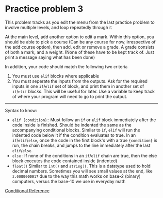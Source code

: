 # Practice problem 3
This problem tracks as you edit the menu from the last practice problem to involve multiple levels, and loop repeatedly through it


At the main level, add another option to edit a mark. Within this option, you should be able to pick a course (Can be any course for now, irrespective of the add course option), then add, edit or remove a grade. A grade consists of both a mark, and a weight. (None of these have to be kept track of. Just print a message saying what has been done)

In addition, your code should match the following two criteria

1. You must use `elif` blocks where applicable
2. You must seperate the inputs from the outputs. Ask for the required inputs in one `if`/`elif` set of block, and print them in another set of `if`/`elif` blocks. This will be useful for later. Use a variable to keep track of where your program will need to go to print the output. 

---
Syntax to know:

* `elif {condition}:` Must follow an `if` or `elif` block immediately after the code inside is finished. Should be indented the same as the accompanying conditional blocks. Similar to `if`, `elif` will run the indented code below it if the condition evaluates to true. In an `if`/`elif`/`else`, once the code in the first block's with a true `{condition}` is run, the chain breaks, and jumps to the line immediately after the last `elif`/`else`.
* `else:` If none of the conditions in an `if`/`elif` chain are true, then the else block executes the code contained inside (indented)
* `float()` Similar to `int()` and `string()`. This is a datatype used to hold decimal numbers. Sometimes you will see small values at the end, like `3.0000000017` due to the way this math works on base-2 (binary) computers, versus the base-10 we use in everyday math

[Conditional Reference](https://www.python-course.eu/python3_conditional_statements.php)


